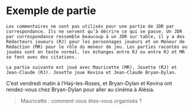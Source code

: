 # Exemple de partie

    Les commentaires ne sont pas utilisés pour une partie de JDR par
    correspondance. Ils ne servent qu’à décrire ce qui se passe. Un JDR
    par correspondance ressemble beaucoup à un JDR sur table, il y a des
    Rédacteurs joueurs (RJ) pour les personnages joueurs et un Meneur de
    Rédaction (MR) pour le rôle du meneur de jeu. Les parties racontés ou
    jouées sont en texte normal, les échanges entre RJ ou entre RJ et MR
    se font avec des citations.
    
    La partie suivante est joué avec Mauricette (MR), Josette (RJ) et
    Jean-Claude (RJ). Josette joue Kevina et Jean-Claude Bryan-Dylan.
    
C’est vendredi matin à l’Haÿ-les-Roses, et Bryan-Dylan et Kevina ont
rendez-vous chez Bryan-Dylan pour aller au cinéma à Alésia.

> Mauricette : comment vous êtes-vous organisés ?

